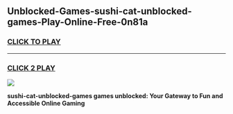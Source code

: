 
## Unblocked-Games-sushi-cat-unblocked-games-Play-Online-Free-0n81a
<h3>
<a href="https://premium76.site?title=sushi-cat-unblocked-games&ref=26A">CLICK TO PLAY</a></h3>
<hr>

<h3>
<a href="https://premium76.site?title=sushi-cat-unblocked-games&ref=26A">CLICK 2 PLAY</a>
  
</h3>

<a href="https://premium76.site?title=sushi-cat-unblocked-games&ref=26A"><img src="https://clearcache.store/games.png"></a>


**sushi-cat-unblocked-games games unblocked: Your Gateway to Fun and Accessible Online Gaming**
